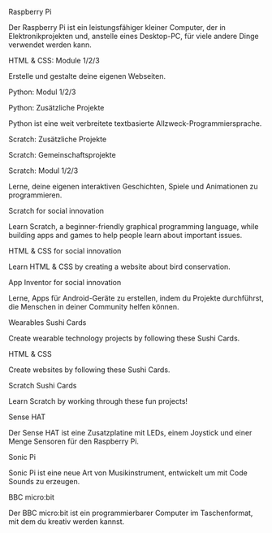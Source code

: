 Raspberry Pi

Der Raspberry Pi ist ein leistungsfähiger kleiner Computer, der in Elektronikprojekten und, anstelle eines Desktop-PC, für viele andere Dinge verwendet werden kann.

HTML & CSS: Module 1/2/3

Erstelle und gestalte deine eigenen Webseiten.

Python: Modul 1/2/3

Python: Zusätzliche Projekte

Python ist eine weit verbreitete textbasierte Allzweck-Programmiersprache.

Scratch: Zusätzliche Projekte

Scratch: Gemeinschaftsprojekte

Scratch: Modul 1/2/3

Lerne, deine eigenen interaktiven Geschichten, Spiele und Animationen zu programmieren.

Scratch for social innovation

Learn Scratch, a beginner-friendly graphical programming language, while building apps and games to help people learn about important issues.

HTML & CSS for social innovation

Learn HTML & CSS by creating a website about bird conservation.

App Inventor for social innovation

Lerne, Apps für Android-Geräte zu erstellen, indem du Projekte durchführst, die Menschen in deiner Community helfen können.

Wearables Sushi Cards

Create wearable technology projects by following these Sushi Cards.

HTML & CSS

Create websites by following these Sushi Cards.

Scratch Sushi Cards

Learn Scratch by working through these fun projects!

Sense HAT

Der Sense HAT ist eine Zusatzplatine mit LEDs, einem Joystick und einer Menge Sensoren für den Raspberry Pi.

Sonic Pi

Sonic Pi ist eine neue Art von Musikinstrument, entwickelt um mit Code Sounds zu erzeugen.

BBC micro:bit

Der BBC micro:bit ist ein programmierbarer Computer im Taschenformat, mit dem du kreativ werden kannst.